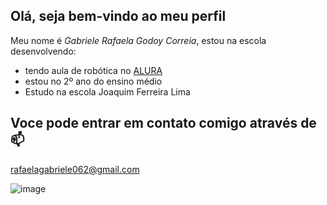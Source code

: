 ## Olá, seja bem-vindo ao meu perfil 

Meu nome é *Gabriele Rafaela Godoy Correia*, estou na escola desenvolvendo:
- tendo aula de robótica no [ALURA](www.alurastart.com.br)
- estou no 2º ano do ensino médio
- Estudo na escola Joaquim Ferreira Lima

## Voce pode entrar em contato comigo através de 📫
rafaelagabriele062@gmail.com

![image](https://github.com/Gabriele2A2024/Gabriele2A2024/assets/168728805/9fe8fbae-49a9-4024-8b45-bc889fa8698d)



